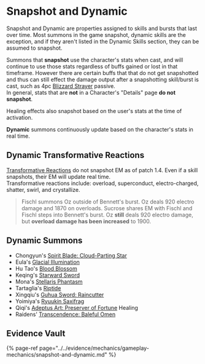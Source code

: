 # Snapshot and Dynamic

Snapshot and Dynamic are properties assigned to skills and bursts that last over time. Most summons in the game snapshot, dynamic skills are the exception, and if they aren't listed in the Dynamic Skills section, they can be assumed to snapshot.

Summons that **snapshot** use the character's stats when cast, and will continue to use those stats regardless of buffs gained or lost in that timeframe. However there are certain buffs that that do not get snapshotted and thus can still effect the damage output after a snapshotting skill/burst is cast, such as 4pc [Blizzard Strayer](../../equipment/artifacts.md#blizzard-strayer) passive.  
In general, stats that are **not** in a Character's "Details" page **do not snapshot**.

Healing effects also snapshot based on the user's stats at the time of activation.

**Dynamic** summons continuously update based on the character's stats in real time.

## Dynamic Transformative Reactions

[Transformative Reactions](../combat/elemental-reactions/transformative-reactions.md) do not snapshot EM as of patch 1.4. Even if a skill snapshots, their EM will update real time.  
Transformative reactions include: overload, superconduct, electro-charged, shatter, swirl, and crystallize.

> Fischl summons Oz outside of Bennett's burst. Oz deals 920 electro damage and 1870 on overloads. Sucrose shares EM with Fischl and Fischl steps into Bennett's burst. Oz **still** deals 920 electro damage, but **overload damage has been increased** to 1900.

## Dynamic Summons

* Chongyun's [Spirit Blade: Cloud-Parting Star](../../characters/cryo/chongyun.md#attacks) 
* Eula's [Glacial Illumination](../../characters/cryo/eula.md#attacks)
* Hu Tao's [Blood Blossom](../../characters/pyro/hu-tao.md#attacks)
* Keqing's [Starward Sword](../../characters/electro/keqing.md#attacks)
* Mona's [Stellaris Phantasm](../../characters/hydro/mona.md#attacks)
* Tartaglia's [Riptide](../../characters/hydro/tartaglia.md#attacks)
* Xingqiu's [Guhua Sword: Raincutter](../../characters/hydro/xingqiu.md#attacks)
* Yoimiya's [Ryuukin Saxifrag](../../characters/pyro/yoimiya.md#attacks)
* Qiqi's [Adeptus Art: Preserver of Fortune](../../characters/cryo/qiqi.md#attacks) Healing
* Raidens' [Transcendence: Baleful Omen](../../characters/electro/raiden.md#attacks)

## Evidence Vault

{% page-ref page="../../evidence/mechanics/gameplay-mechanics/snapshot-and-dynamic.md" %}

